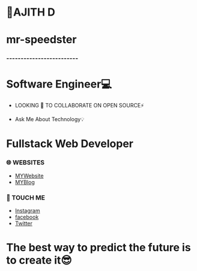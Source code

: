 
# 
#      🌟AJITH D        
#      mr-speedster       
###   -------------------------
# Software Engineer💻

- LOOKING 🔭 TO COLLABORATE ON OPEN SOURCE⚡️

-  Ask Me About Technology💡

# Fullstack Web Developer


### 🌐 WEBSITES
* [MYWebsite](http://ajith.lovestoblog.com/)
* [MYBlog](http://ajithditto.blogspot.com/)
  
### 📳 TOUCH ME
* [Instagram](https://www.instagram.com/mr_s_p_e_e_d_s_t_e_r/)
* [facebook](https://www.facebook.com/profile.php?id=100037743652992/)
* [Twitter](https://twitter.com/AjithD47448694/)


# The best way to predict the future is to create it😎
